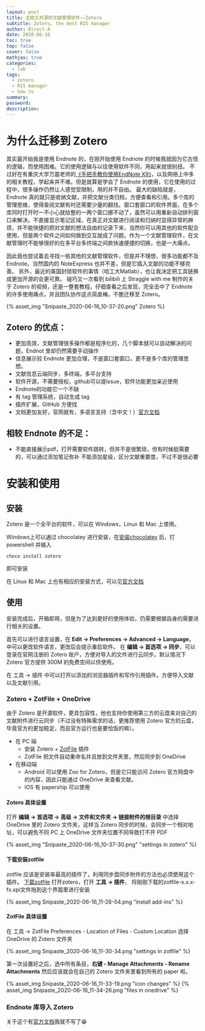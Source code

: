 ```yaml
---
layout: post
title: 全能又开源的文献管理软件——Zotero
subtitle: Zotero, the best RIS manager
author: Direct-A
date: 2020-06-16
toc: true
top: false
cover: false
mathjax: true
categories:
  - lab
tags:
  - zotero
  - RIS manager
  - how to
summary:
password:
description:
---
```


# 为什么迁移到 Zotero

其实最开始我是使用 Endnote 的，在刚开始使用 Endnote 的时候我就因为它古怪的逻辑，而使用困难。它的使用逻辑与以往使用软件不同，用起来就很别扭。
不过好在有重庆大学万震老师的[《手把手教你使用EndNote X9》](https://github.com/wanzhenchn/EndNote_Tutorial_Hand_by_Hand)，以及网络上中多的相关教程，学起来并不难。但是就算是学会了 Endnote 的使用，它在使用的过程中，很多操作仍然让人感觉受限制，用的并不自由。
最大的缺陷就是，Endnote 真的就只是收纳文献，并把文献分类归档，方便查看和引用。多个库的管理思维，使得查阅文献有时还需要少量的翻找。窗口套窗口的软件界面，在多个库同时打开时一不小心就给整的一两个窗口挪不动了，虽然可以用重新自动排列窗口来解决。不直接显示笔记区域，在真正对文献进行阅读和归纳时显得异常的麻烦，并不能快捷的把对文献的想法自由的记录下来，当然你可以用其他的软件配合使用，但是两个软件之间如何做到交互就成了问题。作为一个文献管理软件，在文献管理时不能够很好的在多平台多终端之间款快速便捷的切换，也是一大痛点。
<!-- more -->
因此我也尝试着去寻找一些其他的文献管理软件，但是并不理想，很多功能都不及 Endnote。当然国内的 NoteExpress 也并不差，但是它插入文献的功能不够完善。
另外，最近的美国封锁软件的事情（哈工大Matlab），也让我决定把工具链换成更加开源的会更可靠。
碰巧又一次看到 bilibili 上 Straggle with me 制作的关于 Zotero 的视频，还是一整套教程。仔细查看之后发现，完全击中了 Endnote 的许多使用痛点，并且团队协作这点简直棒。干脆迁移至 Zotero。

{% asset_img "Snipaste_2020-06-16_10-37-20.png" Zotero %}

## Zotero 的优点：
* 更加高效，文献管理很多操作都是程序化的，几个脚本就可以自动解决的问题，Endnot 里却仍然需要手动操作
* 信息展示较 Endnote 更加合理，不是窗口套窗口，更不是多个库的管理思想。
* 文献信息云端同步，多终端，多平台支持
* 软件开源，不需要授权，github可以提issue，软件功能更加亲近使用
* Endnote的功能它一个不缺
* 有 tag 管理系统，自动生成 tag
* 插件扩展，GitHub 方便找
* 文档更加友好，官网就有，多语言支持（含中文！）[官方文档](https://www.zotero.org/support/zh/start)

## 相较 Endnote 的不足：
* 不能直接展示pdf，打开需要软件跳转，但并不是很繁琐，但有时候挺需要的，可以通过添加笔记弥补
不能添加星级，区分文献重要度，不过不是很必要

# 安装和使用
## 安装

Zotero 是一个全平台的软件，可以在 Windows，Linux 和 Mac 上使用。

Windows上可以通过 chocolatey 进行安装，在[安装chocolatey](https://chocolatey.org/install) 后，打 powershell 并输入
``` shell
choco install zotero
```
即可安装

在 Linux 和 Mac 上也有相应的安装方式，可以见[官方文档](https://www.zotero.org/support/installation)

## 使用

安装完成后，开箱即用，但是为了达到更好的使用体验，仍需要根据自身的需要进行相关的设置。

首先可以进行语言设置，在 **Edit -> Preferences -> Advanced -> Language**，中可以更改软件语言，更改后会提示重启软件。
在 **编辑 -> 首选项 -> 同步**，可以登录在官网注册的 Zotero 账户，方便对导入的文件进行云同步。默认情况下 Zotero 官方提供 300M 的免费空间以供使用。

在 工具 -> 插件 中可以打开以添加的浏览器插件和写作引用插件。方便导入文献以及文献引用。

### Zotero + ZotFile + OneDrive

由于 Zotero 是开源软件，更具包容性，他也支持你使用第三方的云盘来对自己的文献附件进行云同步（不过没有特殊需求的话，更推荐使用 Zotero 官方的云盘，毕竟官方的更加稳定，而且官方运行也是要恰饭的嘛）。

* 在 PC 端
  * 安装 Zotero + [ZotFile](https://github.com/jlegewie/zotfile) 插件
  * ZotFile 把文件自动重命名并且放到文件夹里，然后同步到 OneDrive
* 在移动端
  * Android 可以使用 Zoo for Zotero，但是它只能访问 Zotero 官方网盘中的内容，因此只能通过 OneDrive 来查看文献。
  * IOS 有 papership 可以使用

#### Zotero 具体设置

打开 **编辑 -> 首选项 -> 高级 -> 文件和文件夹 -> 链接附件的根目录** 中选择 OneDrive 里的 Zotero 文件夹，这样当 Zotero 同步的时候，会同步一个相对地址，可以避免不同 PC 上 OneDrive 文件夹位置不同导致打不开 PDF

{% asset_img "Snipaste_2020-06-16_10-37-30.png" "settings in zotero" %}

#### 下载安装zotfile

  zotfile 应该是安装率最高的插件了，利用同步盘同步附件的方法也必须使用这个插件。
  [下载zotfile](http://zotfile.com/)
  打开zotero，打开 **工具 -> 插件**，  将刚刚下载的zotfile-x.x.x-fx.xpi文件拖到这个界面里进行安装

{% asset_img Snipaste_2020-06-16_11-28-04.png "install add-ins" %}

#### ZotFile 具体设置

在 工具 -> ZotFile Preferences - Location of Files - Custom Location 选择 OneDrive 的 Zotero 文件夹

{% asset_img Snipaste_2020-06-16_11-30-34.png "settings in zotfile" %}

第一次设置好之后，选中所有条目，**右键 - Manage Attachments - Rename Attachments** 然后应该就会在自己的 Zotero 文件夹里看到所有的 paper 啦。

{% asset_img Snipaste_2020-06-16_11-33-19.png "icon changes" %}
{% asset_img Snipaste_2020-06-16_11-34-26.png "files in onedrive" %}

### Endnote 库导入 Zotero

关于这个有[官方文档](https://www.zotero.org/support/zh/kb/importing_records_from_endnote)我就不写了😁

